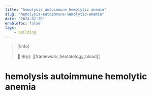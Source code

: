```yaml
---
title: "hemolysis autoimmune hemolytic anemia"
slug: "hemolysis-autoimmune-hemolytic-anemia"
date: "2024-02-29"
enableToc: false
tags:
    - building
---
```


> [!info]
>
> 🌱 來自: [[framework_hematology_blood]]

# hemolysis autoimmune hemolytic anemia


